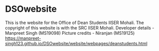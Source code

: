 # DSOwebsite
This is the website for the Office of Dean Students IISER Mohali. The copyright of this website is with the SRC IISER Mohali.
Developer details - Manpreet Singh (MS19098)
Picture credits - Niranjan (MS19125)
https://manpreet-singh123.github.io/DSOwebsite/website/webpages/deanstudents.html
